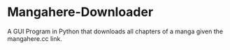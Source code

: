 # Mangahere-Downloader
A GUI Program in Python that downloads all chapters of a manga given the mangahere.cc link.
